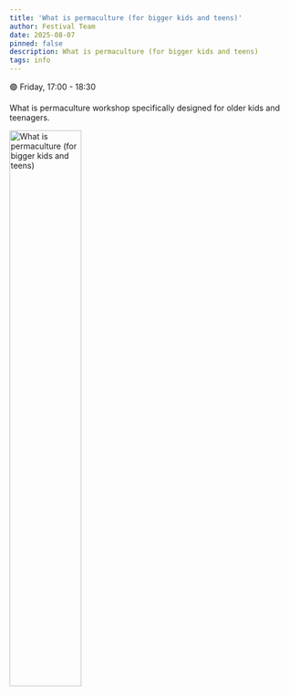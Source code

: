 ```yaml
---
title: 'What is permaculture (for bigger kids and teens)'
author: Festival Team
date: 2025-08-07
pinned: false
description: What is permaculture (for bigger kids and teens)
tags: info
---
```


<script>
    import Image from  '$lib/Image.svelte'
</script>

🟣 Friday, 17:00 - 18:30

What is permaculture workshop specifically designed for older kids and teenagers.

<Image 
  src='program/childrens-workshops/33-what-is-permaculture.png'
  caption='What is permaculture (for bigger kids and teens)'
  alt='What is permaculture (for bigger kids and teens)'
  width='50%'/> 